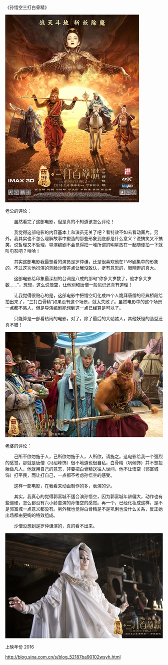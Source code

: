 《孙悟空三打白骨精》

			
![](./img/001vda4xzy75vHyiVIT33&690.jpg)


老公的评论：

　　虽然看完了这部电影，但是真的不知道该怎么评论！

　　我觉得这部电影的内容基本上和演员无关了吧？看特效不如去看动画片。另外，我其实也不怎么理解故事中塑造的那些形象到底都是什么意义？说搞笑又不搞笑，说哲理又不哲理，导演编剧不会觉得把一堆所谓的明星放在一起随便拍一下就叫电影吧？哈哈！


　　其实这部电影我最想看的演员是罗仲谦，还是很喜欢他在TVB剧集中的形象的，不过这次他扮演的蓝脸沙僧差点让我没敢认，挺有意思的，眼睛瞪的真大。


　　这部电影给印象最深刻的台词是八戒的那句“你多大岁数了，他才多大岁数……”，想想，这么说悟空，让他别和唐僧一般见识还真有道理！


　　让我觉得很贴心的是，这部电影中把悟空幻化成四个人跪拜唐僧的经典桥段给拍出来了，“三打白骨精”如果没有这个场景，就太失败了。虽然电影中的这个场景一点都不感人，但是导演编剧能想到这一点已经算是可以了。


　　只能算是一部看热闹的电影，对了，除了最后的大骷髅人，其他妖怪的造型还真不错！

![](./img/001vda4xzy75vHCHTlbe5&690.jpg)


老婆的评论：

　　己所不欲勿施于人，己所欲勿施于人，人所欲，请施之。这电影给我一个强烈的感觉，那就是唐僧（冯绍峰饰）很不地道也很自私，白骨精（巩俐饰）并不想投胎做凡人，他就用自己的意志，非要把白骨精送往人世间，他不让悟空（郭富城饰）打平民，而让打自己，一点都不考虑孙悟空的感受。


　　这样一部电影，在我看来动画制作的多，表演的少。

　　其实，我真心的觉得郭富城不适合演孙悟空，因为郭富城年龄偏大，动作也有些僵硬，怎么都没有六小龄童演的孙悟空的感觉。再一个，已经化妆成这样，是不是郭富城一点意义都没有。另外我也觉得白骨精是不是巩俐也没什么关系，反正她出场都由更绚的特效组成。


　　沙僧没想到是罗仲谦演的，真的看不出来。

![](./img/001vda4xzy75vHFYMjff9&690.jpg)



上映年份 2016
							
		
http://blog.sina.com.cn/s/blog_52187ba90102wsyh.html
